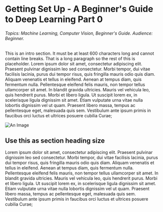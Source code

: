 # Getting Set Up - A Beginner's Guide to Deep Learning Part 0
###### Topics: Machine Learning, Computer Vision, Beginner's Guide. Audience: Beginner. 
This is an intro section. It must be at least 600 characters long and cannot contain line breaks. That is a long paragraph so the rest of this is placeholder. Lorem ipsum dolor sit amet, consectetur adipiscing elit. Praesent pulvinar dignissim leo sed consectetur. Morbi tempor, dui vitae facilisis lacinia, purus dui tempor risus, quis fringilla mauris odio quis diam. Aliquam venenatis et tellus in eleifend. Aenean at tempus diam, quis fermentum nulla. Pellentesque eleifend felis mauris, non tempor tellus ullamcorper sit amet. In blandit gravida ultricies. Mauris vel vehicula leo, quis hendrerit purus. Morbi et libero ligula. Ut suscipit lorem ex, in scelerisque ligula dignissim sit amet. Etiam vulputate urna vitae nulla lobortis dignissim vel ut quam. Praesent libero massa, tempus ac pellentesque eget, malesuada quis sem. Vestibulum ante ipsum primis in faucibus orci luctus et ultrices posuere cubilia Curae;

![An Image](../images/blog_numb/image.png)

## Use this as section heading size
Lorem ipsum dolor sit amet, consectetur adipiscing elit. Praesent pulvinar dignissim leo sed consectetur. Morbi tempor, dui vitae facilisis lacinia, purus dui tempor risus, quis fringilla mauris odio quis diam. Aliquam venenatis et tellus in eleifend. Aenean at tempus diam, quis fermentum nulla. Pellentesque eleifend felis mauris, non tempor tellus ullamcorper sit amet. In blandit gravida ultricies. Mauris vel vehicula leo, quis hendrerit purus. Morbi et libero ligula. Ut suscipit lorem ex, in scelerisque ligula dignissim sit amet. Etiam vulputate urna vitae nulla lobortis dignissim vel ut quam. Praesent libero massa, tempus ac pellentesque eget, malesuada quis sem. Vestibulum ante ipsum primis in faucibus orci luctus et ultrices posuere cubilia Curae;

